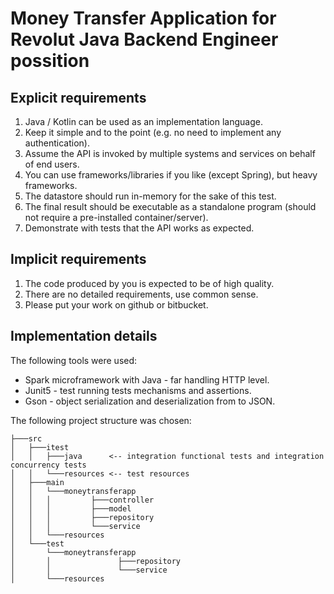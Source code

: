 # Money Transfer Application for Revolut Java Backend Engineer possition

## Explicit requirements
1. Java / Kotlin can be used as an implementation language.
2. Keep it simple and to the point (e.g. no need to implement any authentication).
3. Assume the API is invoked by multiple systems and services on behalf of end users.
4. You can use frameworks/libraries if you like (except Spring), but heavy frameworks.
5. The datastore should run in-memory for the sake of this test.
6. The final result should be executable as a standalone program (should not require a pre-installed container/server).
7. Demonstrate with tests that the API works as expected.

## Implicit requirements
1. The code produced by you is expected to be of high quality.
2. There are no detailed requirements, use common sense.
3. Please put your work on github or bitbucket.

## Implementation details

The following tools were used:
- Spark microframework with Java - far handling HTTP level.
- Junit5 - test running tests mechanisms and assertions.
- Gson - object serialization and deserialization from to JSON.

The following project structure was chosen:
```
├───src
│   ├───itest
│   │   ├───java      <-- integration functional tests and integration concurrency tests
│   │   └───resources <-- test resources
│   ├───main
│   │   └───moneytransferapp
│   │   │         ├───controller
│   │   │         ├───model
│   │   │         ├───repository
│   │   │         └───service
│   │   └───resources
│   └───test
│       └───moneytransferapp
│       │               ├───repository
│       │               └───service
│       └───resources

```
